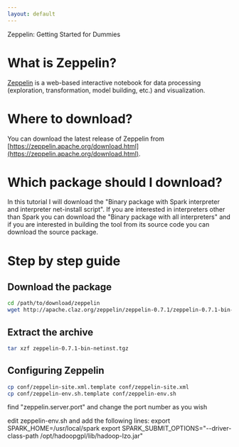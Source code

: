 ```yaml
---
layout: default
---
```


Zeppelin: Getting Started for Dummies

# [](#header-1)What is Zeppelin?

[Zeppelin](https://zeppelin.apache.org/) is a web-based interactive notebook for data processing (exploration, transformation, model building, etc.) and visualization.

# [](#header-1)Where to download?

You can download the latest release of Zeppelin from [https://zeppelin.apache.org/download.html](https://zeppelin.apache.org/download.html).

# [](#header-1)Which package should I download?

In this tutorial I will download the "Binary package with Spark interpreter and interpreter net-install script". If you are interested in interpreters other than Spark you can download the "Binary package with all interpreters" and if you are interested in building the tool from its source code you can download the source package.

# [](#header-1)Step by step guide

## [](#header-2)Download the package

```bash
cd /path/to/download/zeppelin
wget http://apache.claz.org/zeppelin/zeppelin-0.7.1/zeppelin-0.7.1-bin-netinst.tgz
```

## [](#header-2)Extract the archive

```bash
tar xzf zeppelin-0.7.1-bin-netinst.tgz
```

## [](#header-2)Configuring Zeppelin

```bash
cp conf/zeppelin-site.xml.template conf/zeppelin-site.xml
cp conf/zeppelin-env.sh.template conf/zeppelin-env.sh
```

find "zeppelin.server.port" and change the port number as you wish

edit zeppelin-env.sh and add the following lines:
export SPARK_HOME=/usr/local/spark
export SPARK_SUBMIT_OPTIONS="--driver-class-path /opt/hadoopgpl/lib/hadoop-lzo.jar"
